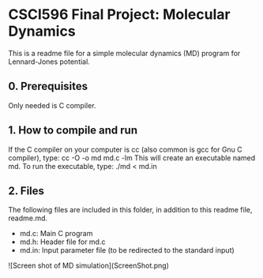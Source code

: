 # CSCI596 Final Project: Molecular Dynamics
This is a readme file for a simple molecular dynamics (MD) program
for Lennard-Jones potential.
## 0. Prerequisites
Only needed is C compiler.
## 1. How to compile and run
If the C compiler on your computer is cc (also common is gcc for Gnu C
compiler), type:
cc -O -o md md.c -lm
This will create an executable named md. To run the executable, type:
./md < md.in
## 2. Files
The following files are included in this folder, in addition to this readme
file, readme.md.
<ul>
<li>md.c: Main C program</li>
<li>md.h: Header file for md.c</li>
<li>md.in: Input parameter file (to be redirected to the standard input)</li>
</ul>
![Screen shot of MD simulation](ScreenShot.png)

